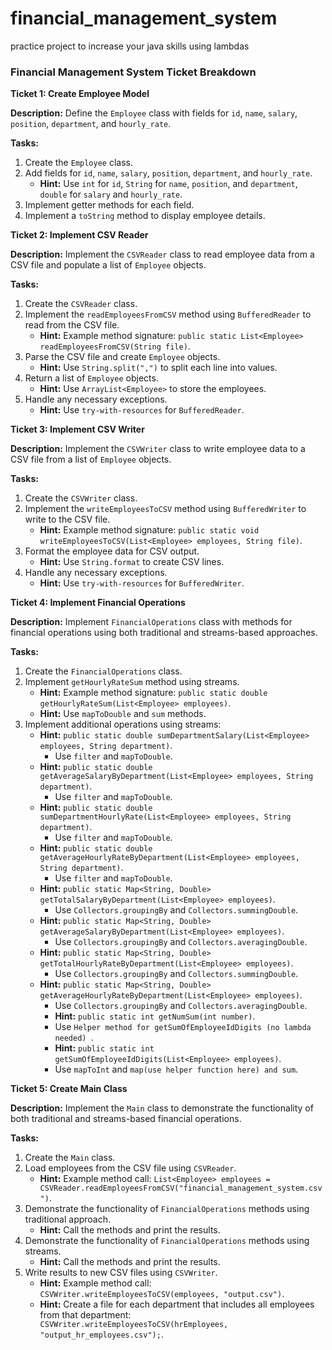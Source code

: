# financial_management_system
practice project to increase your java skills using lambdas
### Financial Management System Ticket Breakdown

**Ticket 1: Create Employee Model**

**Description:** Define the `Employee` class with fields for `id`, `name`, `salary`, `position`, `department`, and `hourly_rate`.

**Tasks:**
1. Create the `Employee` class.
2. Add fields for `id`, `name`, `salary`, `position`, `department`, and `hourly_rate`.
   - **Hint:** Use `int` for `id`, `String` for `name`, `position`, and `department`, `double` for `salary` and `hourly_rate`.
3. Implement getter methods for each field.
4. Implement a `toString` method to display employee details.

**Ticket 2: Implement CSV Reader**

**Description:** Implement the `CSVReader` class to read employee data from a CSV file and populate a list of `Employee` objects.

**Tasks:**
1. Create the `CSVReader` class.
2. Implement the `readEmployeesFromCSV` method using `BufferedReader` to read from the CSV file.
   - **Hint:** Example method signature: `public static List<Employee> readEmployeesFromCSV(String file)`.
3. Parse the CSV file and create `Employee` objects.
   - **Hint:** Use `String.split(",")` to split each line into values.
4. Return a list of `Employee` objects.
   - **Hint:** Use `ArrayList<Employee>` to store the employees.
5. Handle any necessary exceptions.
   - **Hint:** Use `try-with-resources` for `BufferedReader`.

**Ticket 3: Implement CSV Writer**

**Description:** Implement the `CSVWriter` class to write employee data to a CSV file from a list of `Employee` objects.

**Tasks:**
1. Create the `CSVWriter` class.
2. Implement the `writeEmployeesToCSV` method using `BufferedWriter` to write to the CSV file.
   - **Hint:** Example method signature: `public static void writeEmployeesToCSV(List<Employee> employees, String file)`.
3. Format the employee data for CSV output.
   - **Hint:** Use `String.format` to create CSV lines.
4. Handle any necessary exceptions.
   - **Hint:** Use `try-with-resources` for `BufferedWriter`.

**Ticket 4: Implement Financial Operations**

**Description:** Implement `FinancialOperations` class with methods for financial operations using both traditional and streams-based approaches.

**Tasks:**
1. Create the `FinancialOperations` class.
2. Implement `getHourlyRateSum` method using streams.
   - **Hint:** Example method signature: `public static double getHourlyRateSum(List<Employee> employees)`.
   - **Hint:** Use `mapToDouble` and `sum` methods.
3. Implement additional operations using streams:
   - **Hint:** `public static double sumDepartmentSalary(List<Employee> employees, String department)`.
     - Use `filter` and `mapToDouble`.
   - **Hint:** `public static double getAverageSalaryByDepartment(List<Employee> employees, String department)`.
     - Use `filter` and `mapToDouble`.
   - **Hint:** `public static double sumDepartmentHourlyRate(List<Employee> employees, String department)`.
     - Use `filter` and `mapToDouble`.
   - **Hint:** `public static double getAverageHourlyRateByDepartment(List<Employee> employees, String department)`.
     - Use `filter` and `mapToDouble`.
   - **Hint:** `public static Map<String, Double> getTotalSalaryByDepartment(List<Employee> employees)`.
     - Use `Collectors.groupingBy` and `Collectors.summingDouble`.
   - **Hint:** `public static Map<String, Double> getAverageSalaryByDepartment(List<Employee> employees)`.
     - Use `Collectors.groupingBy` and `Collectors.averagingDouble`.
   - **Hint:** `public static Map<String, Double> getTotalHourlyRateByDepartment(List<Employee> employees)`.
     - Use `Collectors.groupingBy` and `Collectors.summingDouble`.
   - **Hint:** `public static Map<String, Double> getAverageHourlyRateByDepartment(List<Employee> employees)`.
     - Use `Collectors.groupingBy` and `Collectors.averagingDouble`.
     - **Hint:** `public static int getNumSum(int number)`.
     - Use `Helper method for getSumOfEmployeeIdDigits (no lambda needed) `.
     -  **Hint:** `public static int getSumOfEmployeeIdDigits(List<Employee> employees)`.
     - Use `mapToInt` and `map(use helper function here) and sum`.

**Ticket 5: Create Main Class**

**Description:** Implement the `Main` class to demonstrate the functionality of both traditional and streams-based financial operations.

**Tasks:**
1. Create the `Main` class.
2. Load employees from the CSV file using `CSVReader`.
   - **Hint:** Example method call: `List<Employee> employees = CSVReader.readEmployeesFromCSV("financial_management_system.csv")`.
3. Demonstrate the functionality of `FinancialOperations` methods using traditional approach.
   - **Hint:** Call the methods and print the results.
4. Demonstrate the functionality of `FinancialOperations` methods using streams.
   - **Hint:** Call the methods and print the results.
5. Write results to new CSV files using `CSVWriter`.
   - **Hint:** Example method call: `CSVWriter.writeEmployeesToCSV(employees, "output.csv")`.
   - **Hint:** Create a file for each department that includes all employees from that department: ` CSVWriter.writeEmployeesToCSV(hrEmployees, "output_hr_employees.csv");`.
